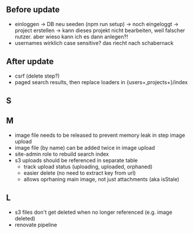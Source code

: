 ## Before update

- einloggen -> DB neu seeden (npm run setup) -> noch eingeloggt -> project erstellen -> kann dieses projekt nicht bearbeiten, weil falscher nutzer. aber wieso kann ich es dann anlegen?!
- usernames wirklich case sensitive? das riecht nach schabernack

## After update

- csrf (delete step?)
- paged search results, then replace loaders in {users+,projects+}/index

## S

## M

- image file needs to be released to prevent memory leak in step image upload
- image file (by name) can be added twice in image upload
- site-admin role to rebuild search index
- s3 uploads should be referenced in separate table 
    - track upload status (uploading, uploaded, orphaned)
    - easier delete (no need to extract key from url)
    - allows oprhaning main image, not just attachments (aka isStale)

## L

- s3 files don't get deleted when no longer referenced (e.g. image deleted)
- renovate pipeline
